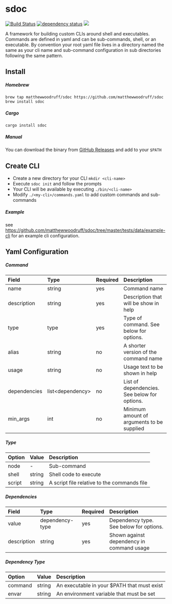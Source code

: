 # sdoc 

[![Build Status](https://travis-ci.org/matthewwoodruff/sdoc.svg?branch=master)](https://travis-ci.org/matthewwoodruff/sdoc) [![dependency status](https://deps.rs/repo/github/matthewwoodruff/sdoc/status.svg)](https://deps.rs/repo/github/matthewwoodruff/sdoc) [![](https://img.shields.io/crates/v/sdoc.svg)](https://crates.io/crates/sdoc)


A framework for building custom CLIs around shell and executables. Commands are defined in yaml and can be sub-commands, shell, or an executable. By convention your root yaml file lives in a directory named the same as your cli name and sub-command configuration in sub directories following the same pattern.

## Install

##### Homebrew

```
brew tap matthewwoodruff/sdoc https://github.com/matthewwoodruff/sdoc
brew install sdoc
```

##### Cargo

```
cargo install sdoc
```

##### Manual

You can download the binary from [GitHub Releases](https://github.com/matthewwoodruff/sdoc/releases) and add to your `$PATH`


## Create CLI


- Create a new directory for your CLI `mkdir <cli-name>`
- Execute `sdoc init` and follow the prompts
- Your CLI will be available by executing `./bin/<cli-name>`
- Modify `./<my-cli>/commands.yaml` to add custom commands and sub-commands


##### Example

see https://github.com/matthewwoodruff/sdoc/tree/master/tests/data/example-cli for an example cli configuration.


## Yaml Configuration

##### Command

| Field        | Type               | Required   | Description
|:-------------|:-------------------|:-----------|:-----------
| name         | string             | yes        | Command name
| description  | string             | yes        | Description that will be show in help 
| type         | type               | yes        | Type of command. See below for options.
| alias        | string             | no         | A shorter version of the command name
| usage        | string             | no         | Usage text to be shown in help
| dependencies | list\<dependency\> | no         | List of dependencies. See below for options.
| min_args     | int                | no         | Minimum amount of arguments to be supplied

##### Type

| Option       | Value   | Description
|:-------------|:--------|:-----------
| node         | -       | Sub-command 
| shell        | string  | Shell code to execute
| script       | string  | A script file relative to the commands file

##### Dependencies

| Field        | Type               | Required | Description
|:-------------|:-------------------|:---------|:-----------
| value        | dependency-type    | yes      | Dependency type. See below for options.
| description  | string             | yes      | Shown against dependency in command usage

##### Dependency Type

| Option       | Value    | Description
|:-------------|:---------|:-----------
| command      | string   | An executable in your $PATH that must exist
| envar        | string   | An environment variable that must be set


